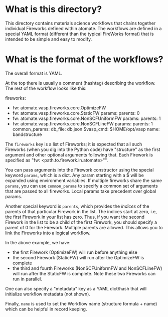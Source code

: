 # What is this directory?

This directory contains materials science workflows that chains together
individual Fireworks defined within atomate. The workflows are defined
in a special YAML format (different than the typical FireWorks format) that
is intended to be simple and easy to modify.

# What is the format of the workflows?

The overall format is YAML.

At the top there is usually a comment (hashtag) describing the workflow.
The rest of the workflow looks like this:

fireworks:
- fw: atomate.vasp.fireworks.core.OptimizeFW
- fw: atomate.vasp.fireworks.core.StaticFW
  params:
    parents: 0
- fw: atomate.vasp.fireworks.core.NonSCFUniformFW
  params:
    parents: 1
- fw: atomate.vasp.fireworks.core.NonSCFLineFW
  params:
    parents: 1
common_params:
  db_file: db.json
  $vasp_cmd: $HOME/opt/vasp
name: bandstructure

The `fireworks` key is a list of Fireworks; it is expected that all such
Fireworks (when you dig into the Python code) have "structure" as the
first argument and other optional arguments following that. Each Firework
is specified as "fw: <path.to.firework.in.atomate>"".

You can pass arguments into the Firework constructor using the special
keyword `params`, which is a dict. Any param starting with a $ will
be expanded using environment variables. If multiple fireworks share
the same `params`, you can use `common_params` to specify a common
set of arguments that are passed to all fireworks. Local params
take precedent over global params.

Another special keyword is `parents`, which provides
the *indices* of the parents of that particular Firework in the
list. The indices start at zero, i.e, the first Firework in your list
has zero. Thus, if you want the second Firework in the list to be a child
of the first Firework, you should specify a parent of 0 for the Firework.
Multiple parents are allowed. This allows you to link the Fireworks into a
logical workflow.

In the above example, we have:
* the first Firework (OptimizeFW) will run before anything else
* the second Firework (StaticFW) will run after the OptimizeFW is complete
* the third and fourth Fireworks (NonSCFUniformFW and NonSCFLineFW) will run after the StaticFW is
complete. Note these two Fireworks can run in parallel.

One can also specify a "metadata" key as a YAML dict/hash that will initialize workflow metadata
(not shown).

Finally, `name` is used to set the Workflow name
(structure formula + name) which can be helpful in record keeping.